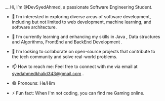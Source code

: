 ....Hi, I’m @DevSyedAhmed, a passionate Software Engineering Student.
- 👀 I’m interested in exploring diverse areas of software development, including but not limited to web development, machine learning, and software architecture.

- 🌱 I’m currently learning and enhancing my skills in Java , Data structures and Algorithms, FrontEnd and BackEnd Development .
- 💞️ I’m looking to collaborate on open-source projects that contribute to the tech community and solve real-world problems.
- 📫 How to reach me: Feel free to connect with me via email at syedahmedkhalid343@gmail.com .
- 😄 Pronouns: He/Him
- ⚡ Fun fact: When I'm not coding, you can find me Gaming online.


<!---
DevSyedAhmed/DevSyedAhmed is a ✨ special ✨ repository because its `README.md` (this file) appears on your GitHub profile.
You can click the Preview link to take a look at your changes.
--->
